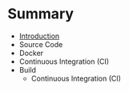 # Summary

* [Introduction](README.md)
* Source Code
* Docker
* Continuous Integration (CI)
* Build
   * Continuous Integration (CI)

